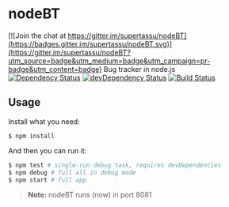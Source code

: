 # nodeBT

[![Join the chat at https://gitter.im/supertassu/nodeBT](https://badges.gitter.im/supertassu/nodeBT.svg)](https://gitter.im/supertassu/nodeBT?utm_source=badge&utm_medium=badge&utm_campaign=pr-badge&utm_content=badge)
Bug tracker in node.js
<br/>
[![Dependency Status](https://david-dm.org/supertassu/nodeBT.svg)](https://david-dm.org/supertassu/nodeBT)
[![devDependency Status](https://david-dm.org/supertassu/nodeBT/dev-status.svg)](https://david-dm.org/supertassu/nodeBT#info=devDependencies)
[![Build Status](https://travis-ci.org/supertassu/nodeBT.svg?branch=master)](https://travis-ci.org/supertassu/nodeBT) 
## Usage
Install what you need:
```
$ npm install
```
And then you can run it:
```bash
$ npm test # single-run debug task, requires devDependencies
$ npm debug # full all in debug mode
$ npm start # full app
```

> **Note:** nodeBT runs (now) in port 8081
